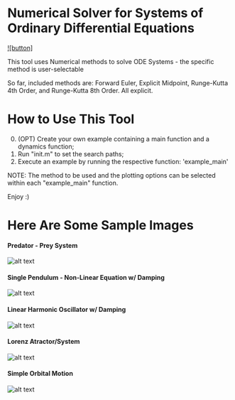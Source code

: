 # Numerical Solver for Systems of Ordinary Differential Equations

[![button]](https://github.com/jevgarrido)

This tool uses Numerical methods to solve ODE Systems - the specific method is user-selectable

So far, included methods are: Forward Euler, Explicit Midpoint, Runge-Kutta 4th Order, and Runge-Kutta 8th Order. All explicit.


# How to Use This Tool

0. (OPT) Create your own example containing a main function and a dynamics function;
1. Run "init.m" to set the search paths;
2. Execute an example by running the respective function: 'example_main'

NOTE: The method to be used and the plotting options can be selected within each "example_main" function.

Enjoy :)

# Here Are Some Sample Images

#### Predator - Prey System
![alt text]( https://github.com/jevgarrido/ODE_System_Solver/blob/master/examples/predator_prey/Predator_Prey_Type_A.png )

#### Single Pendulum - Non-Linear Equation w/ Damping
![alt text]( https://github.com/jevgarrido/ODE_System_Solver/blob/master/examples/pendulum/Pendulum_Type_B.png )

#### Linear Harmonic Oscillator w/ Damping
![alt text]( https://github.com/jevgarrido/ODE_System_Solver/blob/master/examples/oscilatory_motion/Oscillatory_Type_C.png )

#### Lorenz Atractor/System
![alt text]( https://github.com/jevgarrido/ODE_System_Solver/blob/master/examples/Lorenz_system/Lorenz_Type_B.png )

#### Simple Orbital Motion
![alt text]( https://github.com/jevgarrido/ODE_System_Solver/blob/master/examples/orbital_mechanics/Orbital_Simple_Type_B.png )
